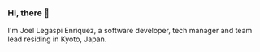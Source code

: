 ### Hi, there 👋
I'm Joel Legaspi Enriquez, a software developer, tech manager and team lead residing in Kyoto, Japan.
